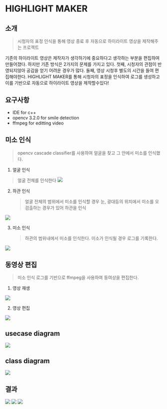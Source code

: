 # HIGHLIGHT MAKER
##  소개
> 시청자의 표정 인식을 통해 영상 종료 후 
> 자동으로 하이라이트 영상을 제작해주는 프로젝트

  기존의 하이라이트 영상은 제작자가 생각하기에 중요하다고 생각하는 부분을 편집하여 만들어졌다. 하지만 기존 방식은 2가지의 문제를 가지고 있다. 첫째, 시청자의 관점이 반영되지않아 공감을 얻기 어려운 경우가 많다. 둘째, 영상 시청후 별도의 시간을 들여 편집해야한다.
HIGHLIGHT MAKER를 통해 시청자의 표정을 인식하여 로그를 생성하고 이를 기반으로 자동으로 하이라이트 영상을 제작할수있다! 

## 요구사항
* IDE for c++
* opencv 3.2.0 for smile detection
* ffmpeg for editting video

## 미소 인식
>opencv cascade classifier를 사용하여 얼굴을 찾고 그 안에서 미소를 인식했다.

 1. 얼굴 인식
   > 얼굴 전체를 인식한다
  ![](https://github.com/pouder-Man/Highlight_Maker/blob/master/image/00_faceDetection.png)
  
 2. 하관 인식
    > 얼굴 전체의 범위에서 미소를 인식할 경우 눈, 광대등의 위치에서 미소를 오검출하는 경우가 있어  하관을 인식

  ![](https://github.com/pouder-Man/Highlight_Maker/blob/master/image/01_faceDetection.png)
 
 3. 미소 인식
    > 하관의 범위내에서 미소를 인식한다. 미소가 인식될 경우 로그를 기록한다.

  ![](https://github.com/pouder-Man/Highlight_Maker/blob/master/image/02_smileDetection.png)

## 동영상 편집
> 미소 인식 로그를 기반으로 ffmpeg을 사용하여 동여상을 편집한다.
 1. 영상 재생
 
  ![](https://github.com/pouder-Man/Highlight_Maker/blob/master/image/04_videoPlayProcess.png)
 
 2. 영상 편집
 
  ![](https://github.com/pouder-Man/Highlight_Maker/blob/master/image/05_videoEditProcess.png)


## usecase diagram
  
  ![](https://github.com/pouder-Man/Highlight_Maker/blob/master/image/06_usecaseDiagram.png)

## class diagram
  
  ![](https://github.com/pouder-Man/Highlight_Maker/blob/master/image/07_classDiagram.png)

## 결과
  ![](https://github.com/pouder-Man/Highlight_Maker/blob/master/image/08_result01.png)
  ![](https://github.com/pouder-Man/Highlight_Maker/blob/master/image/09_result02.png)
  ![](https://github.com/pouder-Man/Highlight_Maker/blob/master/image/10_result03.png)
